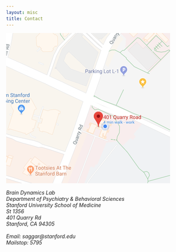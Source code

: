 ```yaml
---
layout: misc
title: Contact
---
```


<a href="https://goo.gl/maps/BVPaV6Mi67R2" target="_blank"><img class="pull-right img-responsive" src="../../images/bdl-campus.png" style="border:1px gray"/></a>

<address>
	Brain Dynamics Lab<br>
	Department of Psychiatry & Behavioral Sciences<br>
    Stanford University School of Medicine<br>
	St 1356<br>  
	401 Quarry Rd<br>
	Stanford, CA 94305<br>
	<br>
	Email: saggar<span style="display:none">obfuscate</span>@stanford.edu<br>
	Mailstop: 5795
</address>

